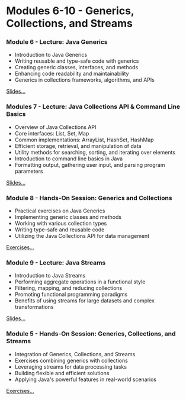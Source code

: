 # Modules 6-10 - Generics, Collections, and Streams

### Module 6 - Lecture: Java Generics

- Introduction to Java Generics
- Writing reusable and type-safe code with generics
- Creating generic classes, interfaces, and methods
- Enhancing code readability and maintainability
- Generics in collections frameworks, algorithms, and APIs

[Slides...](/slides/?06.md)

### Modules 7 - Lecture: Java Collections API & Command Line Basics

- Overview of Java Collections API
- Core interfaces: List, Set, Map
- Common implementations: ArrayList, HashSet, HashMap
- Efficient storage, retrieval, and manipulation of data
- Utility methods for searching, sorting, and iterating over elements
- Introduction to command line basics in Java
- Formatting output, gathering user input, and parsing program parameters

[Slides...](/slides/?07.md)

### Module 8 - Hands-On Session: Generics and Collections

- Practical exercises on Java Generics
- Implementing generic classes and methods
- Working with various collection types
- Writing type-safe and reusable code
- Utilizing the Java Collections API for data management

[Exercises...](?/exercises/08.md)

### Module 9 - Lecture: Java Streams

- Introduction to Java Streams
- Performing aggregate operations in a functional style
- Filtering, mapping, and reducing collections
- Promoting functional programming paradigms
- Benefits of using streams for large datasets and complex transformations

[Slides...](/slides/?09.md)

### Module 5 - Hands-On Session: Generics, Collections, and Streams

- Integration of Generics, Collections, and Streams
- Exercises combining generics with collections
- Leveraging streams for data processing tasks
- Building flexible and efficient solutions
- Applying Java's powerful features in real-world scenarios

[Exercises...](?/exercises/10.md)
